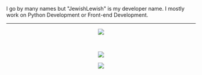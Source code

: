 I go by many names but "JewishLewish" is my developer name. I mostly work on Python Development or Front-end Development. 

<hr />

<p align="center">
  <a href="https://skillicons.dev">
    <img src="https://skillicons.dev/icons?i=c++,js,html,C#,java" />
    <br />
  </a>
</p>
<br />

<p align="center">
    <img src="https://github-readme-stats.vercel.app/api?username=jewishlewish&show_icons=true&bg_color=000000&title_color=FFFFFF&text_color=adb5bd&icon_color=D6D6D6" />
</p>
<p align="center">
    <img src="https://github-readme-stats.vercel.app/api/top-langs/?username=NekaouMike&layout=compact&langs_count=8&card_width=445&true&bg_color=000000&title_color=FFFFFF&text_color=adb5bd&icon_color=D6D6D6" />
</p>
